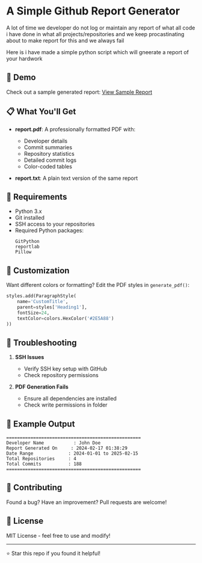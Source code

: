 # A Simple Github Report Generator

A lot of time we developer do not log or maintain any report of what all code i have done in what all projects/repositories
and we keep procastinating about to make report for this and we always fail 

Here is i have made a simple python script which will gneerate a report of your hardwork

## 🎥 Demo

Check out a sample generated report: [View Sample Report](report.pdf)

## 📋 What You'll Get

- **report.pdf**: A professionally formatted PDF with:
  - Developer details
  - Commit summaries
  - Repository statistics
  - Detailed commit logs
  - Color-coded tables

- **report.txt**: A plain text version of the same report

## 🔧 Requirements

- Python 3.x
- Git installed
- SSH access to your repositories
- Required Python packages:
  ```
  GitPython
  reportlab
  Pillow
  ```

## 🎨 Customization

Want different colors or formatting? Edit the PDF styles in `generate_pdf()`:
```python
styles.add(ParagraphStyle(
    name='CustomTitle',
    parent=styles['Heading1'],
    fontSize=24,
    textColor=colors.HexColor('#2E5A88')
))
```

## 🚨 Troubleshooting

1. **SSH Issues**
   - Verify SSH key setup with GitHub
   - Check repository permissions

2. **PDF Generation Fails**
   - Ensure all dependencies are installed
   - Check write permissions in folder

## 📝 Example Output

```
==================================================
Developer Name           : John Doe
Report Generated On     : 2024-02-17 01:38:29
Date Range             : 2024-01-01 to 2025-02-15
Total Repositories     : 4
Total Commits          : 188
==================================================
```

## 🤝 Contributing

Found a bug? Have an improvement? Pull requests are welcome!

## 📄 License

MIT License - feel free to use and modify!

---

⭐ Star this repo if you found it helpful!